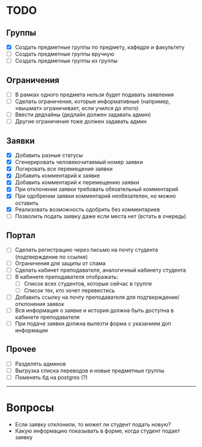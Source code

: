 # TODO

## Группы

- [x] Создать предметные группы по предмету, кафедре и факультету
- [ ] Создать предметные группы вручную
- [ ] Создать предметные группы из группы

## Ограничения

- [ ] В рамках одного предмета нельзя будет подавать заявления
- [ ] Сделать ограничения, которые информативные (например, «вышмат» ограничивает, если учился до этого)
- [ ] Ввести дедлайны (дедлайн должен задавать админ)
- [ ] Другие ограничения тоже должен задавать админ

## Заявки

- [x] Добавить разные статусы
- [x] Сгенерировать человекочитаемый номер заявки
- [x] Логировать все перемещения заявки
- [x] Добавить комментарий к заявке
- [x] Добавить комментарий к перемещению заявки
- [x] При отклонении заявки требовать обязательный комментарий
- [x] При одобрении заявки комментарий необязателен, но можно оставить
- [x] Реализовать возможность одобрить без комментариев
- [ ] Позволить подать заявку даже если места нет (встать в очередь)

## Портал

- [ ] Сделать регистрацию через письмо на почту студента (подтверждение по ссылке)
- [ ] Ограничения для защиты от спама
- [ ] Сделать кабинет преподавателя, аналогичный кабинету студента
- [ ] В кабинете преподавателя отображать:
    - [ ] Список всех студентов, которые сейчас в группе
    - [ ] Список тех, кто хочет перевестись
- [ ] Добавить ссылку на почту преподавателя для подтверждения/отклонения заявок
- [ ] Вся информация о заявке и история должна быть доступна в кабинете преподавателя
- [ ] При подаче заявки должна вылезти форма с указанием доп информации

## Прочее

- [ ] Разделять админов
- [ ] Выгрузка списка переводов и новые предметные группы
- [ ] Поменять бд на postgres (?)

---

# Вопросы

- Если заявку отклонили, то может ли студент подать новую?
- Какую информацию показывать в форме, когда студент подает заявку

